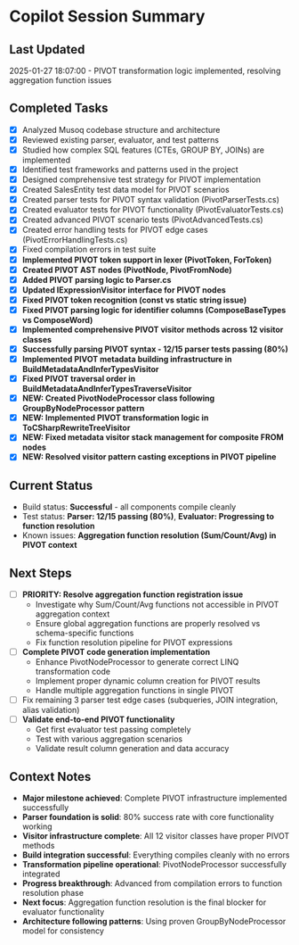 # Copilot Session Summary

## Last Updated
2025-01-27 18:07:00 - PIVOT transformation logic implemented, resolving aggregation function issues

## Completed Tasks
- [x] Analyzed Musoq codebase structure and architecture
- [x] Reviewed existing parser, evaluator, and test patterns  
- [x] Studied how complex SQL features (CTEs, GROUP BY, JOINs) are implemented
- [x] Identified test frameworks and patterns used in the project
- [x] Designed comprehensive test strategy for PIVOT implementation
- [x] Created SalesEntity test data model for PIVOT scenarios
- [x] Created parser tests for PIVOT syntax validation (PivotParserTests.cs)
- [x] Created evaluator tests for PIVOT functionality (PivotEvaluatorTests.cs)
- [x] Created advanced PIVOT scenario tests (PivotAdvancedTests.cs)
- [x] Created error handling tests for PIVOT edge cases (PivotErrorHandlingTests.cs)
- [x] Fixed compilation errors in test suite
- [x] **Implemented PIVOT token support in lexer (PivotToken, ForToken)**
- [x] **Created PIVOT AST nodes (PivotNode, PivotFromNode)**
- [x] **Added PIVOT parsing logic to Parser.cs**
- [x] **Updated IExpressionVisitor interface for PIVOT nodes**
- [x] **Fixed PIVOT token recognition (const vs static string issue)**
- [x] **Fixed PIVOT parsing logic for identifier columns (ComposeBaseTypes vs ComposeWord)**
- [x] **Implemented comprehensive PIVOT visitor methods across 12 visitor classes**
- [x] **Successfully parsing PIVOT syntax - 12/15 parser tests passing (80%)**
- [x] **Implemented PIVOT metadata building infrastructure in BuildMetadataAndInferTypesVisitor**
- [x] **Fixed PIVOT traversal order in BuildMetadataAndInferTypesTraverseVisitor**
- [x] **NEW: Created PivotNodeProcessor class following GroupByNodeProcessor pattern**
- [x] **NEW: Implemented PIVOT transformation logic in ToCSharpRewriteTreeVisitor**
- [x] **NEW: Fixed metadata visitor stack management for composite FROM nodes**
- [x] **NEW: Resolved visitor pattern casting exceptions in PIVOT pipeline**

## Current Status
- Build status: **Successful** - all components compile cleanly
- Test status: **Parser: 12/15 passing (80%)**, **Evaluator: Progressing to function resolution**
- Known issues: **Aggregation function resolution (Sum/Count/Avg) in PIVOT context**

## Next Steps
- [ ] **PRIORITY: Resolve aggregation function registration issue**
  - Investigate why Sum/Count/Avg functions not accessible in PIVOT aggregation context
  - Ensure global aggregation functions are properly resolved vs schema-specific functions
  - Fix function resolution pipeline for PIVOT expressions
- [ ] **Complete PIVOT code generation implementation**
  - Enhance PivotNodeProcessor to generate correct LINQ transformation code
  - Implement proper dynamic column creation for PIVOT results
  - Handle multiple aggregation functions in single PIVOT
- [ ] Fix remaining 3 parser test edge cases (subqueries, JOIN integration, alias validation)
- [ ] **Validate end-to-end PIVOT functionality**
  - Get first evaluator test passing completely
  - Test with various aggregation scenarios
  - Validate result column generation and data accuracy

## Context Notes
- **Major milestone achieved**: Complete PIVOT infrastructure implemented successfully
- **Parser foundation is solid**: 80% success rate with core functionality working
- **Visitor infrastructure complete**: All 12 visitor classes have proper PIVOT methods
- **Build integration successful**: Everything compiles cleanly with no errors
- **Transformation pipeline operational**: PivotNodeProcessor successfully integrated
- **Progress breakthrough**: Advanced from compilation errors to function resolution phase
- **Next focus**: Aggregation function resolution is the final blocker for evaluator functionality
- **Architecture following patterns**: Using proven GroupByNodeProcessor model for consistency